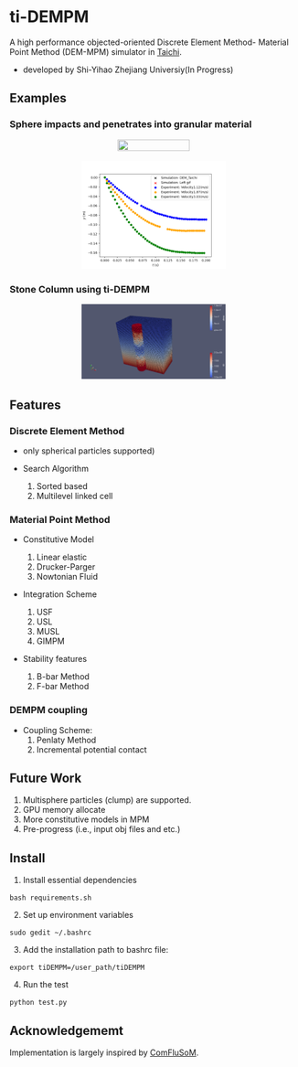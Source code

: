 # ti-DEMPM 
A high performance objected-oriented Discrete Element Method- Material Point Method (DEM-MPM) simulator in [Taichi](https://github.com/taichi-dev/taichi). 
- developed by Shi-Yihao Zhejiang Universiy(In Progress) 

## Examples
### Sphere impacts and penetrates into granular material
<p align="center">
  <img src="https://github.com/Yihao-Shi/ti-DEMPM/blob/main/Test/DEMPM3D/animation.gif" width="50%" height="50%" />
</p>
<p align="center">
  <img src="https://github.com/Yihao-Shi/ti-DEMPM/blob/main/Test/DEMPM3D/result.gif" width="50%" height="50%" />
</p>

### Stone Column using ti-DEMPM
<p align="center">
  <img src="https://github.com/Yihao-Shi/ti-DEMPM/blob/main/demo/stone%20column.png" width="50%" height="50%" />

## Features
### Discrete Element Method 
  - only spherical particles supported)

  - Search Algorithm
    1. Sorted based
    2. Multilevel linked cell

### Material Point Method 
  - Constitutive Model
    1. Linear elastic
    2. Drucker-Parger
    3. Nowtonian Fluid

  - Integration Scheme
    1. USF
    2. USL
    3. MUSL
    4. GIMPM

  - Stability features
    1. B-bar Method
    2. F-bar Method

### DEMPM coupling
  - Coupling Scheme:
    1. Penlaty Method
    2. Incremental potential contact

## Future Work
  1. Multisphere particles (clump) are supported.
  2. GPU memory allocate
  3. More constitutive models in MPM
  4. Pre-progress (i.e., input obj files and etc.)

## Install
1. Install essential dependencies
```
bash requirements.sh
```
2. Set up environment variables
```
sudo gedit ~/.bashrc
```
3. Add the installation path to bashrc file:
```
export tiDEMPM=/user_path/tiDEMPM
```
4. Run the test
```
python test.py
```

## Acknowledgememt
Implementation is largely inspired by [ComFluSoM](https://github.com/peizhang-cn/ComFluSoM).
